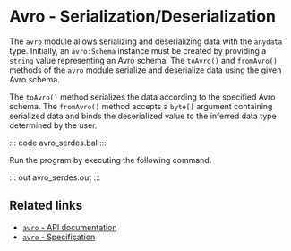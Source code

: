 # Avro - Serialization/Deserialization

The `avro` module allows serializing and deserializing data with the `anydata` type. Initially, an `avro:Schema` instance must be created by providing a `string` value representing an Avro schema. The `toAvro()` and `fromAvro()` methods of the `avro` module serialize and deserialize data using the given Avro schema.

The `toAvro()` method serializes the data according to the specified Avro schema. The `fromAvro()` method accepts a `byte[]` argument containing serialized data and binds the deserialized value to the inferred data type determined by the user.

::: code avro_serdes.bal :::

Run the program by executing the following command.

::: out avro_serdes.out :::

## Related links

- [`avro` - API documentation](https://central.ballerina.io/ballerina/avro/)
- [`avro` - Specification](/spec/avro)
